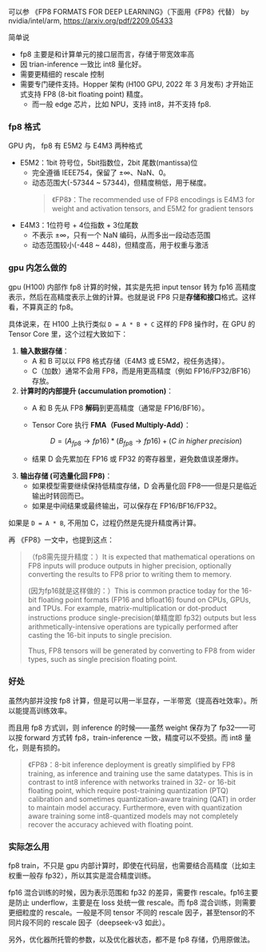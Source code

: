 可以参 《FP8 FORMATS FOR DEEP LEARNING》（下面用《FP8》代替） by nvidia/intel/arm, https://arxiv.org/pdf/2209.05433 

简单说
- fp8 主要是和计算单元的接口层而言，存储于带宽效率高
- 因 trian-inference 一致比 int8 量化好。
- 需要更精细的 rescale 控制
- 需要专门硬件支持。Hopper 架构 (H100 GPU, 2022 年 3 月发布) 才开始正式支持 FP8 (8-bit floating point) 精度。
  - 而一般 edge 芯片，比如 NPU，支持 int8，并不支持 fp8.

### fp8 格式

GPU 内， fp8 有 E5M2 与 E4M3 两种格式
- E5M2：1bit 符号位，5bit指数位，2bit 尾数(mantissa)位
  - 完全遵循 IEEE754，保留了 ±∞、NaN、0。
  - 动态范围大(-57344 ~ 57344)，但精度稍低，用于梯度。
    > 《FP8》：The recommended use of FP8 encodings is E4M3 for weight and activation tensors, and E5M2 for gradient tensors 
- E4M3：1位符号 + 4位指数 + 3位尾数
  - 不表示 ±∞，只有一个 NaN 编码，从而多出一段动态范围
  - 动态范围较小(-448 ~ 448)，但精度高，用于权重与激活

### gpu 内怎么做的

gpu (H100) 内部作 fp8 计算的时候，其实是先把 input tensor 转为 fp16 高精度表示，然后在高精度表示上做的计算。也就是说 FP8 只是**存储和接口**格式。这样看，不算真正的 fp8。

具体说来，在 H100 上执行类似 `D = A * B + C` 这样的 FP8 操作时，在 GPU 的 Tensor Core 里，这个过程大致如下：

1. **输入数据存储**：
   * A 和 B 可以以 FP8 格式存储（E4M3 或 E5M2，视任务选择）。
   * C（加数）通常不会用 FP8，而是用更高精度（例如 FP16/FP32/BF16）存放。
2. **计算时的内部提升 (accumulation promotion)**：
   * A 和 B 先从 FP8 **解码**到更高精度（通常是 FP16/BF16）。
   * Tensor Core 执行 **FMA（Fused Multiply-Add）**：

     $$
     D = (A_{fp8} \to fp16) * (B_{fp8} \to fp16) + (C \ in \ higher\ precision)
     $$
   * 结果 D 会先累加在 FP16 或 FP32 的寄存器里，避免数值误差爆炸。
3. **输出存储 (可选量化回 FP8)**：
   * 如果模型需要继续保持低精度存储，D 会再量化回 FP8——但是只是临近输出时转回而已。
   * 如果是中间结果或最终输出，可以保存在 FP16/BF16/FP32。

如果是 `D = A * B`, 不用加 C，过程仍然是先提升精度再计算。

再 《FP8》一文中，也提到这点：
> （fp8需先提升精度：）It is expected that mathematical operations on FP8 inputs will produce outputs in higher precision, optionally converting the results to FP8 prior to writing them to memory.
>
> (因为fp16就是这样做的：）This is common practice today for the 16-bit floating point formats (FP16 and bfloat16) found on CPUs, GPUs, and TPUs. For example, matrix-multiplication or dot-product instructions produce single-precision(单精度即 fp32) outputs but less arithmetically-intensive operations are typically performed after casting the 16-bit inputs to single precision.
>
> Thus, FP8 tensors will be generated by converting to FP8 from wider types, such as single precision floating point.

### 好处

虽然内部并没按 fp8 计算，但是可以用一半显存，一半带宽（提高吞吐效率）。所以能提高训练效率。

而且用 fp8 方式训，则 inference 的时候——虽然 weight 保存为了 fp32——可以按 forward 方式转 fp8，train-inference 一致，精度可以不受损。而 int8 量化，则是有损的。
> 《FP8》：8-bit inference deployment is greatly simplified by FP8 training, as inference and training use the same datatypes.
This is in contrast to int8 inference with networks trained in 32- or 16-bit floating point, which require post-training
quantization (PTQ) calibration and sometimes quantization-aware training (QAT) in order to maintain model accuracy.
Furthermore, even with quantization aware training some int8-quantized models may not completely recover the
accuracy achieved with floating point.

### 实际怎么用

fp8 train，不只是 gpu 内部计算时，即使在代码层，也需要结合高精度（比如主权重一般存 fp32），所以其实是混合精度训练。

fp16 混合训练的时候，因为表示范围和 fp32 的差异，需要作 rescale。fp16主要是防止 underflow，主要是在 loss 处统一做 rescale。而 fp8 混合训练，则需要更细粒度的 rescale。一般是不同 tensor 不同的 rescale 因子，甚至tensor的不同片段不同的 rescale 因子（deepseek-v3 如此）。

另外，优化器所托管的参数，以及优化器状态，都不是 fp8 存储，仍用原做法。
